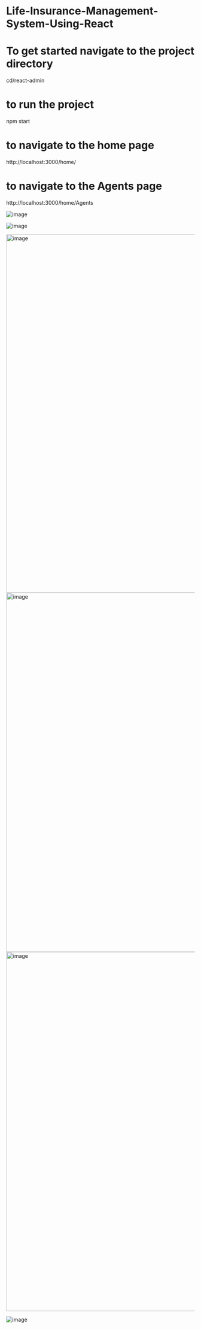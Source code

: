 # Life-Insurance-Management-System-Using-React

# To get started navigate to the project directory
cd/react-admin

# to run the project
npm start

# to navigate to the home page 
http://localhost:3000/home/

# to navigate to the Agents page

http://localhost:3000/home/Agents

![image](https://github.com/elumersen/Life-Insurance-Management-System-Using-React/assets/91548860/8147d4f1-6c5b-4f7d-9240-f8cc32d43dff)


![image](https://github.com/elumersen/Life-Insurance-Management-System-Using-React/assets/91548860/1f617ae0-2b4e-447a-bcb1-963edb707ed5)


<img width="958" alt="image" src="https://github.com/elumersen/Life-Insurance-Management-System-Using-React/assets/91548860/2e63fddf-6066-4a52-99c5-a4880f0404ec">


<img width="960" alt="image" src="https://github.com/elumersen/Life-Insurance-Management-System-Using-React/assets/91548860/0ff33e52-103f-4e43-bc5f-dda20e2879af">


<img width="960" alt="image" src="https://github.com/elumersen/Life-Insurance-Management-System-Using-React/assets/91548860/385efb01-2190-4a68-abac-08b02e47ef7f">


![image](https://github.com/elumersen/Life-Insurance-Management-System-Using-React/assets/91548860/9b31692c-fe45-4a99-9959-ba3a21344ddd)





